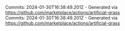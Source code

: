 Commits: 2024-01-30T16:38:49.201Z - Generated via https://github.com/marketplace/actions/artificial-grass
<br>
Commits: 2024-01-30T16:38:49.201Z - Generated via https://github.com/marketplace/actions/artificial-grass
<br>

